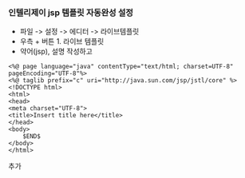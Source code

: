 


### 인텔리제이 jsp 템플릿 자동완성 설정
- 파일 -> 설정 -> 에디터 -> 라이브템플릿
- 우측 + 버튼 1. 라이브 템플릿
- 약어(jsp), 설명 작성하고
```
<%@ page language="java" contentType="text/html; charset=UTF-8" pageEncoding="UTF-8"%>
<%@ taglib prefix="c" uri="http://java.sun.com/jsp/jstl/core" %>
<!DOCTYPE html>
<html>
<head>
<meta charset="UTF-8">
<title>Insert title here</title>
</head>
<body>
    $END$
</body>
</html>
```
추가
